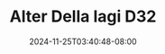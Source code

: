 --- 
title: "Alter Della lagi D32"
description: "streaming bokep Alter Della lagi D32 yandex durasi panjang  "
date: 2024-11-25T03:40:48-08:00
file_code: "ipxhnt372zr5"
draft: false
cover: "t5f3nx2ifr4i1xh7.jpg"
tags: ["Alter", "Della", "lagi", "bokep-indo", "bokep-viral", "bokep-ig"]
length: 86
fld_id: "1483233"
foldername: "Alter Della lagi"
categories: ["Alter Della lagi"]
views: 0
---